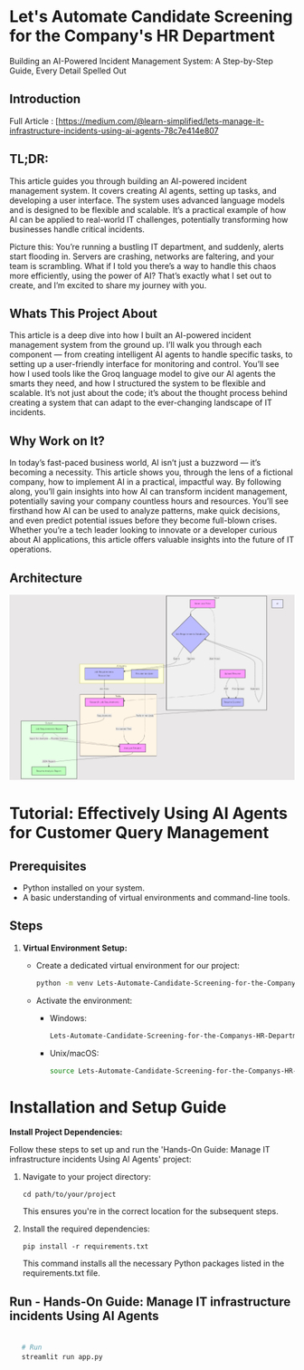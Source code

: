 # Let's Automate Candidate Screening for the Company's HR Department

Building an AI-Powered Incident Management System: A Step-by-Step Guide, Every Detail Spelled Out

## Introduction

Full Article : [https://medium.com/@learn-simplified/lets-manage-it-infrastructure-incidents-using-ai-agents-78c7e414e807

## TL;DR:

This article guides you through building an AI-powered incident management system. It covers creating AI agents, setting up tasks, and developing a user interface. The system uses advanced language models and is designed to be flexible and scalable. It’s a practical example of how AI can be applied to real-world IT challenges, potentially transforming how businesses handle critical incidents.


Picture this: You’re running a bustling IT department, and suddenly, alerts start flooding in. Servers are crashing, networks are faltering, and your team is scrambling. What if I told you there’s a way to handle this chaos more efficiently, using the power of AI? That’s exactly what I set out to create, and I’m excited to share my journey with you.

## Whats This Project About

This article is a deep dive into how I built an AI-powered incident management system from the ground up. I’ll walk you through each component — from creating intelligent AI agents to handle specific tasks, to setting up a user-friendly interface for monitoring and control. You’ll see how I used tools like the Groq language model to give our AI agents the smarts they need, and how I structured the system to be flexible and scalable. It’s not just about the code; it’s about the thought process behind creating a system that can adapt to the ever-changing landscape of IT incidents.

## Why Work on It?

In today’s fast-paced business world, AI isn’t just a buzzword — it’s becoming a necessity. This article shows you, through the lens of a fictional company, how to implement AI in a practical, impactful way. By following along, you’ll gain insights into how AI can transform incident management, potentially saving your company countless hours and resources. You’ll see firsthand how AI can be used to analyze patterns, make quick decisions, and even predict potential issues before they become full-blown crises. Whether you’re a tech leader looking to innovate or a developer curious about AI applications, this article offers valuable insights into the future of IT operations.


## Architecture
![Design Diagram](design_docs/design.png)


# Tutorial: Effectively Using AI Agents for Customer Query Management 

## Prerequisites
- Python installed on your system.
- A basic understanding of virtual environments and command-line tools.

## Steps

1. **Virtual Environment Setup:**
   - Create a dedicated virtual environment for our project:
   
     ```bash
     python -m venv Lets-Automate-Candidate-Screening-for-the-Companys-HR-Department
     ```
   - Activate the environment:
   
     - Windows:
       ```bash
       Lets-Automate-Candidate-Screening-for-the-Companys-HR-Department\Scripts\activate
       ```
     - Unix/macOS:
       ```bash
       source Lets-Automate-Candidate-Screening-for-the-Companys-HR-Department/bin/activate
       ```
   
# Installation and Setup Guide

**Install Project Dependencies:**

Follow these steps to set up and run the 'Hands-On Guide: Manage IT infrastructure incidents Using AI Agents' project:

1. Navigate to your project directory:
   ```
   cd path/to/your/project
   ```
   This ensures you're in the correct location for the subsequent steps.

2. Install the required dependencies:
   ```
   pip install -r requirements.txt
   ```
   This command installs all the necessary Python packages listed in the requirements.txt file.


## Run - Hands-On Guide: Manage IT infrastructure incidents Using AI Agents

   ```bash 
     
      # Run 
      streamlit run app.py
      
   ```
